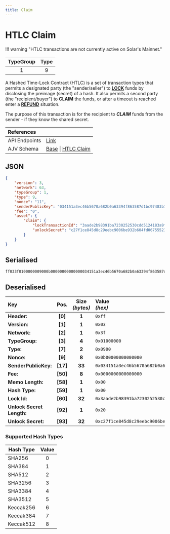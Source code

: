 ```yaml
---
title: Claim
---
```


# HTLC Claim

!!! warning "HTLC transactions are not currently active on Solar's Mainnet."

| TypeGroup | Type  |
| :-------: | :---: |
|     1     |   9   |

A Hashed Time-Lock Contract (HTLC) is a set of transaction types that permits a designated party (the "sender/seller") to [**LOCK**](/core/transactions/types/htlc-lock) funds by disclosing the preimage (secret) of a hash. It also permits a second party (the "recipient/buyer") to **CLAIM** the funds, or after a timeout is reached enter a [**REFUND**](/core/transactions/types/htlc-refund) situation.

The purpose of this transaction is for the recipient to _**CLAIM**_ funds from the sender - if they know the shared secret.

| References           |                                                                                                                                                                                                                                                |
| :------------------- | :--------------------------------------------------------------------------------------------------------------------------------------------------------------------------------------------------------------------------------------------- |
| API Endpoints        | [Link](https://api.solar.org/#/Transactions)                                                                                                                                                                                                   |
| AJV Schema           | [Base](https://github.com/Solar-network/core/blob/main/packages/crypto/src/transactions/types/schemas.ts#L17-L46) \| [HTLC Claim](https://github.com/Solar-network/core/blob/main/packages/crypto/src/transactions/types/schemas.ts#L299-L320) |

## JSON

```json
{
    "version": 3,
    "network": 63,
    "typeGroup": 1,
    "type": 9,
    "nonce": "11",
    "senderPublicKey": "034151a3ec46b5670a682b0a63394f863587d1bc97483b1b6c70eb58e7f0aed192",
    "fee": "0",
    "asset": {
        "claim": {
            "lockTransactionId": "3aade2b98391ba7230252530cdd5124183a9f4e582660666ae873da48173ea5f",
            "unlockSecret": "c27f1ce845d8c29eebc9006be932b604fd06755521b1a8b0be4204c65377151a"
        }
    }
}
```

## Serialised

```shell
ff033f0100000009000b00000000000000034151a3ec46b5670a682b0a63394f863587d1bc97483b1b6c70eb58e7f0aed192000000000000000000003aade2b98391ba7230252530cdd5124183a9f4e582660666ae873da48173ea5f20c27f1ce845d8c29eebc9006be932b604fd06755521b1a8b0be4204c65377151a
```

## Deserialised

| Key                       |   Pos.   | Size<br/>_(bytes)_ | Value<br/>_(hex)_                                                      |
| :------------------------ | :------: | :----------------: | :--------------------------------------------------------------------- |
| **Header:**               | **[0]**  |       **1**        | `0xff`                                                                 |
| **Version:**              | **[1]**  |       **1**        | `0x03`                                                                 |
| **Network:**              | **[2]**  |       **1**        | `0x3f`                                                                 |
| **TypeGroup:**            | **[3]**  |       **4**        | `0x01000000`                                                           |
| **Type:**                 | **[7]**  |       **2**        | `0x0900`                                                               |
| **Nonce:**                | **[9]**  |       **8**        | `0x0b00000000000000`                                                   |
| **SenderPublicKey:**      | **[17]** |       **33**       | `0x034151a3ec46b5670a682b0a63394f863587d1bc97483b1b6c70eb58e7f0aed192` |
| **Fee:**                  | **[50]** |       **8**        | `0x0000000000000000`                                                   |
| **Memo Length:**          | **[58]** |       **1**        | `0x00`                                                                 |
| **Hash Type:**            | **[59]** |       **1**        | `0x00`                                                                 |
| **Lock Id:**              | **[60]** |       **32**       | `0x3aade2b98391ba7230252530cdd5124183a9f4e582660666ae873da48173ea5f`   |
| **Unlock Secret Length:** | **[92]** |       **1**        | `0x20`                                                                 |
| **Unlock Secret:**        | **[93]** |       **32**       | `0xc27f1ce845d8c29eebc9006be932b604fd06755521b1a8b0be4204c65377151a`   |

### Supported Hash Types

| Hash Type | Value |
| --------- | :---: |
| SHA256    |   0   |
| SHA384    |   1   |
| SHA512    |   2   |
| SHA3256   |   3   |
| SHA3384   |   4   |
| SHA3512   |   5   |
| Keccak256 |   6   |
| Keccak384 |   7   |
| Keccak512 |   8   |
